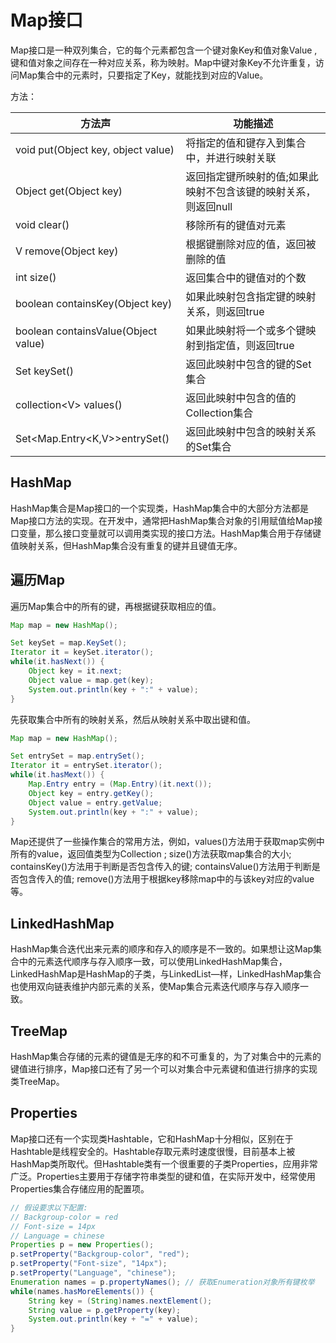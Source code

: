 # Map接口

Map接口是一种双列集合，它的每个元素都包含一个键对象Key和值对象Value ,键和值对象之间存在一种对应关系，称为映射。Map中键对象Key不允许重复，访问Map集合中的元素时，只要指定了Key，就能找到对应的Value。

方法：

|方法声|功能描述|
|---|---|
|void put(Object key, object value)|将指定的值和键存入到集合中，并进行映射关联
|Object get(Object key)|返回指定键所映射的值;如果此映射不包含该键的映射关系，则返回null
|void clear()|移除所有的键值对元素
|V remove(Object key)|根据键删除对应的值，返回被删除的值
|int size()|返回集合中的键值对的个数
|boolean containsKey(Object key)|如果此映射包含指定键的映射关系，则返回true
|boolean containsValue(Object value)|如果此映射将一个或多个键映射到指定值，则返回true
|Set keySet()|返回此映射中包含的键的Set集合|
|collection\<V\> values() | 返回此映射中包含的值的Collection集合|
|Set<Map.Entry<K,V>>entrySet()|返回此映射中包含的映射关系的Set集合

## HashMap

HashMap集合是Map接口的一个实现类，HashMap集合中的大部分方法都是Map接口方法的实现。在开发中，通常把HashMap集合对象的引用赋值给Map接口变量，那么接口变量就可以调用类实现的接口方法。HashMap集合用于存储键值映射关系，但HashMap集合没有重复的键并且键值无序。

## 遍历Map

遍历Map集合中的所有的键，再根据键获取相应的值。

```java
Map map = new HashMap();

Set keySet = map.KeySet();
Iterator it = keySet.iterator();
while(it.hasNext()) {
	Object key = it.next;
	Object value = map.get(key);
	System.out.println(key + ":" + value);
}
```

先获取集合中所有的映射关系，然后从映射关系中取出键和值。

```java
Map map = new HashMap();

Set entrySet = map.entrySet();
Iterator it = entrySet.iterator();
while(it.hasMext()) {
	Map.Entry entry = (Map.Entry)(it.next());
	Object key = entry.getKey();
	Object value = entry.getValue;
	System.out.println(key + ":" + value);
}
```

Map还提供了一些操作集合的常用方法，例如，values()方法用于获取map实例中所有的value，返回值类型为Collection ; size()方法获取map集合的大小; containsKey()方法用于判断是否包含传入的键; containsValue()方法用于判断是否包含传入的值; remove()方法用于根据key移除map中的与该key对应的value等。

## LinkedHashMap

HashMap集合迭代出来元素的顺序和存入的顺序是不一致的。如果想让这Map集合中的元素迭代顺序与存入顺序一致，可以使用LinkedHashMap集合，LinkedHashMap是HashMap的子类，与LinkedList—样，LinkedHashMap集合
也使用双向链表维护内部元素的关系，使Map集合元素迭代顺序与存入顺序一致。

## TreeMap

HashMap集合存储的元素的键值是无序的和不可重复的，为了对集合中的元素的键值进行排序，Map接口还有了另一个可以对集合中元素键和值进行排序的实现类TreeMap。

## Properties

Map接口还有一个实现类Hashtable，它和HashMap十分相似，区别在于Hashtable是线程安全的。Hashtable存取元素时速度很慢，目前基本上被HashMap类所取代。但Hashtable类有一个很重要的子类Properties，应用非常广泛。Properties主要用于存储字符串类型的键和值，在实际开发中，经常使用Properties集合存储应用的配置项。

```java
// 假设要求以下配置: 
// Backgroup-color = red
// Font-size = 14px
// Language = chinese
Properties p = new Properties();
p.setProperty("Backgroup-color", "red");
p.setProperty("Font-size", "14px");
p.setProperty("Language", "chinese");
Enumeration names = p.propertyNames(); // 获取Enumeration对象所有键枚举
while(names.hasMoreElements()) {
	String key = (String)names.nextElement();
	String value = p.getProperty(key);
	System.out.println(key + "=" + value);
}
```

